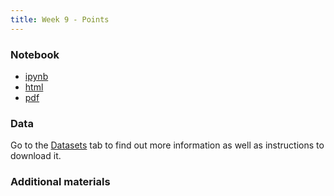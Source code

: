 ```yaml
---
title: Week 9 - Points
---
```


### Notebook

- [ipynb](../content/labs/lab_09.ipynb)
- [html](../content/labs/lab_09.html)
- [pdf](../content/labs/lab_09.pdf)

### Data

Go to the
[Datasets](../datasets.html) tab to find out more information as well as instructions to
download it.

### Additional materials


